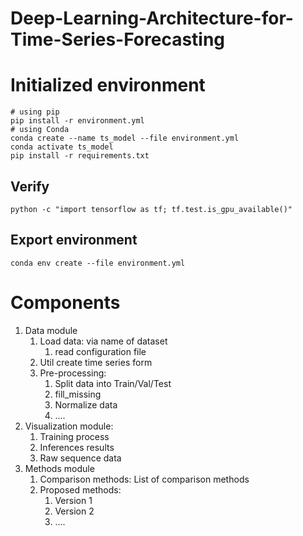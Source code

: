# Deep-Learning-Architecture-for-Time-Series-Forecasting



# Initialized environment
```shell
# using pip
pip install -r environment.yml
# using Conda
conda create --name ts_model --file environment.yml
conda activate ts_model
pip install -r requirements.txt
```
## Verify
```shell
python -c "import tensorflow as tf; tf.test.is_gpu_available()"
```

## Export environment
```shell
conda env create --file environment.yml
```

# Components

1. Data module
   1. Load data: via name of dataset
      1. read configuration file
   2. Util create time series form
   3. Pre-processing:
      1. Split data into Train/Val/Test
      2. fill_missing
      3. Normalize data
      4. ....
2. Visualization module:
   1. Training process
   2. Inferences results
   3. Raw sequence data
3. Methods module
   1. Comparison methods: List of comparison methods
   2. Proposed methods:
      1. Version 1
      2. Version 2
      3. ....
   